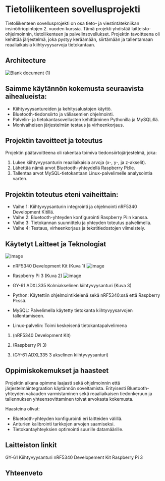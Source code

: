 



# Tietoliikenteen sovellusprojekti
Tietoliikenteen sovellusprojekti on osa tieto- ja viestintätekniikan insinööriopintojen 2. vuoden kurssia. Tämä projekti yhdistää laitteisto-ohjelmoinnin, tietoliikenteen ja palvelinsovellukset. Projektin tavoitteena oli kehittää järjestelmä, joka pystyy keräämään, siirtämään ja tallentamaan reaaliaikaisia kiihtyvyysarvoja tietokantaan.
## Architecture
![Blank document (1)](https://github.com/user-attachments/assets/f0e6158f-fa61-4aba-8872-5d509d09ca10)
## Saimme käytännön kokemusta seuraavista aihealueista:
- Kiihtyvyysantureiden ja kehitysalustojen käyttö.
- Bluetooth-tiedonsiirto ja väliasemien ohjelmointi.
- Palvelin- ja tietokantasovellusten kehittäminen Pythonilla ja MySQL:llä.
- Monivaiheisen järjestelmän testaus ja virheenkorjaus.
## Projektin tavoitteet ja toteutus
Projektin päätavoitteena oli rakentaa toimiva tiedonsiirtojärjestelmä, joka:
1. Lukee kiihtyvyysanturin reaaliaikaisia arvoja (x-, y-, ja z-akselit).
2. Lähettää nämä arvot Bluetooth-yhteydellä Raspberry Pi:lle.
3. Tallentaa arvot MySQL-tietokantaan Linux-palvelimelle analysointia varten.
## Projektin toteutus eteni vaiheittain:
- Vaihe 1: Kiihtyvyysanturin integrointi ja ohjelmointi nRF5340 Development Kitillä.
- Vaihe 2: Bluetooth-yhteyden konfigurointi Raspberry Pi:n kanssa.
- Vaihe 3: Tietokannan suunnittelu ja yhteyden toteutus palvelimella.
- Vaihe 4: Testaus, virheenkorjaus ja tekstitiedostojen viimeistely.
## Käytetyt Laitteet ja Teknologiat
![image](https://github.com/user-attachments/assets/1154c2b3-b45e-4d4b-a344-be6c4a75de87)

- nRF5340 Development Kit (Kuva 1)
![image](https://github.com/user-attachments/assets/8a1605dc-d331-468e-a641-49ff65765393)

- Raspberry Pi 3 (Kuva 2)
![image](https://github.com/user-attachments/assets/eac1498c-35f9-4b53-ad6c-eb86f3152ad3)

- GY-61 ADXL335 Kolmiakselinen kiihtyvyysanturi (Kuva 3)
- Python: Käytettiin ohjelmointikielenä sekä nRF5340:ssä että Raspberry Pi:ssä.
- MySQL: Palvelimella käytetty tietokanta kiihtyvyysarvojen tallentamiseen.
- Linux-palvelin: Toimi keskeisenä tietokantapalvelimena
 
1.	(nRF5340 Development Kit)
 
2.	(Raspberry Pi 3)
 
3.	(GY-61 ADXL335 3 akselinen kiihtyvyysanturi)

## Oppimiskokemukset ja haasteet
Projektin aikana opimme laajasti sekä ohjelmoinnin että järjestelmäintegraation käytännön soveltamista. Erityisesti Bluetooth-yhteyden vakauden varmistaminen sekä reaaliaikaisen tiedonkeruun ja tallennuksen yhteensovittaminen toivat arvokasta kokemusta.

Haasteina olivat:
- Bluetooth-yhteyden konfigurointi eri laitteiden välillä.
- Anturien kalibrointi tarkkojen arvojen saamiseksi.
- Tietokantayhteyksien optimointi suurille datamäärille.
## Laitteiston linkit
GY-61 Kiihtyvyysanturi
nRF5340 Developement Kit
Raspberry Pi 3
## Yhteenveto

